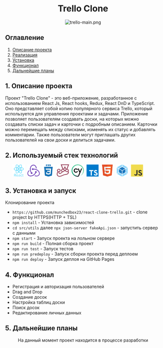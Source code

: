 <h1 align="center">Trello Clone</h1>

<div align="center">
  <img src="https://s3.printskrin.ru/printskrin/413c5bf6-streamtube/2024/06/21/trello-main.png" alt="trello-main.png" border="0" />
</div>

<h2>Оглавление</h2>
<ol>
  <li><a href="#описание-проекта">Описание проекта</a></li>
  <li><a href="#стек-технологий">Реализация</a></li>
  <li><a href="#установка">Установка</a></li>
  <li><a href="#функционал">Функционал</a></li>
  <li><a href="#планы">Дальнейшие планы</a></li>
</ol>

<h2 id="описание-проекта">1. Описание проекта</h2>
Проект "Trello Clone" - это веб-приложение, разработанное с использованием React Js, React hooks, Redux, React DnD и TypeScript. Оно представляет собой копию популярного сервиса Trello, который используется для управления проектами и задачами. Приложение позволяет пользователям создавать доски, на которых можно создавать списки задач и карточки с подробным описанием. Карточки можно перемещать между списками, изменять их статус и добавлять комментарии. Также пользователи могут приглашать других пользователей на свои доски и делиться задачами.

<h2 id="стек-технологий">2. Используемый стек технологий</h2>
<ul>
  <img src="https://github.com/devicons/devicon/blob/master/icons/react/react-original-wordmark.svg" title="React" alt="React" width="40" height="40"/>&nbsp;
  <img src="https://github.com/devicons/devicon/blob/master/icons/redux/redux-original.svg" title="Redux" alt="Redux " width="40" height="40"/>&nbsp;
  <img src="https://github.com/devicons/devicon/blob/master/icons/css3/css3-plain-wordmark.svg"  title="CSS3" alt="CSS" width="40" height="40"/>&nbsp;
  <img src="https://github.com/devicons/devicon/blob/master/icons/jest/jest-plain.svg"  title="Jest" alt="Jest" width="40" height="40"/>&nbsp;
  <img src="https://github.com/devicons/devicon/blob/master/icons/cypressio/cypressio-original.svg"  title="Cypress" alt="Cypress" width="40" height="40"/>&nbsp;
  <img src="https://github.com/devicons/devicon/blob/master/icons/typescript/typescript-original.svg"  title="TypeScript" alt="TypeScript" width="40" height="40"/>&nbsp;
  <img src="https://github.com/devicons/devicon/blob/master/icons/html5/html5-original.svg" title="HTML5" alt="HTML" width="40" height="40"/>&nbsp;
  <img src="https://github.com/devicons/devicon/blob/master/icons/webpack/webpack-original.svg" title="Webpack" alt="Webpack" width="40" height="40"/>&nbsp;
  <img src="https://github.com/devicons/devicon/blob/master/icons/javascript/javascript-original.svg" title="JavaScript" alt="JavaScript" width="40" height="40"/>&nbsp;
</ul>

<h2 id="установка">3. Установка и запуск</h2>
 <span>Клонирование проекта</span>   

- `https://github.com/munchedbox23/react-clone-trello.git` - clone project by HTTPS(HTTP + TSL)
- `npm install` - Установка зависимостей
- `cd src/utils` далее `npx json-server fakeApi.json` - запустить сервер с данными
- `npm start` - Запуск проекта на лольном сервере
- `npm run build` - Полная сборка проект
- `npm run test` - Запуск тестов
- `npm run predeploy` - Запуск сборки проекта перед деплоем
- `npm run deploy` - Запуск деплоя на GitHub Pages

<h2 id="функционал">4. Функционал</h2>

- Регистрация и авторизация пользователей
- Drag and Drop
- Создание досок
- Настройка таблиц доски
- Поиск досок 
- Редактирование личных данных

<h2 id="планы">5. Дальнейшие планы</h2>
<p align="center">На данный момент проект находится в процессе разработки</p>
